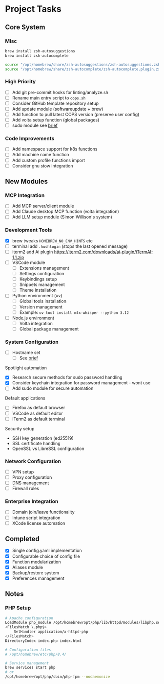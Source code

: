 # Project Tasks

## Core System

### Misc

```sh
brew install zsh-autosuggestions
brew install zsh-autocomplete
```

```sh
source "/opt/homebrew/share/zsh-autosuggestions/zsh-autosuggestions.zsh"
source "/opt/homebrew/share/zsh-autocomplete/zsh-autocomplete.plugin.zsh"
```

### High Priority

- [ ] Add git pre-commit hooks for linting/analyze.sh
- [ ] Rename main entry script to `cops.sh`
- [ ] Consider GitHub template repository setup
- [ ] Add update module (softwareupdate + brew)
- [ ] Add function to pull latest COPS version (preserve user config)
- [ ] Add volta setup function (global packages)
- [ ] sudo module see [brief](./dev/briefs/cops-sudo-brief.md)

### Code Improvements

- [ ] Add namespace support for k8s functions
- [ ] Add machine name function
- [ ] Add custom profile functions import
- [ ] Consider gnu stow integration

## New Modules

### MCP Integration

- [ ] Add MCP server/client module
- [ ] Add Claude desktop MCP function (volta integration)
- [ ] Add LLM setup module (Simon Willison's system)

### Development Tools

- [x] brew tweaks `HOMEBREW_NO_ENV_HINTS` etc
- [ ] terminal add `.hushlogin` (stops the last opened message)
- [ ] iterm2 add Ai plugin <https://iterm2.com/downloads/ai-plugin/iTermAI-1.1.zip>
- [ ] VSCode module
  - [ ] Extensions management
  - [ ] Settings configuration
  - [ ] Keybindings setup
  - [ ] Snippets management
  - [ ] Theme installation

- [ ] Python environment (uv)
  - [ ] Global tools installation
  - [ ] Version management
  - [ ] Example: `uv tool install mlx-whisper --python 3.12`

- [ ] Node.js environment
  - [ ] Volta integration
  - [ ] Global package management

### System Configuration

- [ ] Hostname set
  - [ ] See [brief](./dev/briefs/cops-hostname-brief.md)

Spotlight automation

  - [x] Research secure methods for sudo password handling
  - [x] Consider keychain integration for password management - wont use
  - [ ] Add sudo module for secure automation

Default applications

  - [ ] Firefox as default browser
  - [ ] VSCode as default editor
  - [ ] iTerm2 as default terminal

Security setup

  - SSH key generation (ed25519)
  - SSL certificate handling
  - OpenSSL vs LibreSSL configuration

### Network Configuration

- [ ] VPN setup
- [ ] Proxy configuration
- [ ] DNS management
- [ ] Firewall rules

### Enterprise Integration

- [ ] Domain join/leave functionality
- [ ] Intune script integration
- [ ] XCode license automation

## Completed

- [x] Single config.yaml implementation
- [x] Configurable choice of config file
- [x] Function modularization
- [x] Aliases module
- [x] Backup/restore system
- [x] Preferences management

## Notes

### PHP Setup

```sh
# Apache configuration
LoadModule php_module /opt/homebrew/opt/php/lib/httpd/modules/libphp.so
<FilesMatch \.php$>
    SetHandler application/x-httpd-php
</FilesMatch>
DirectoryIndex index.php index.html

# Configuration files
# /opt/homebrew/etc/php/8.4/

# Service management
brew services start php
# or
/opt/homebrew/opt/php/sbin/php-fpm --nodaemonize
```

